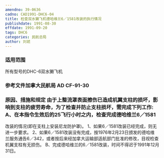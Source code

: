 ```yaml
---
amendno: 39-0636  
cadno: CAD1991-DHC6-04  
title: 检查双水獭飞机德哈维兰6／1581改装的执行情况  
publishdate: 1991-08-30  
effdate: 1991-09-20  
tags: DHC6  
categories: 民航总局  
author: 刘琥  
---
```

  
### 适用范围  
所有型号的DHC-6双水獭飞机  
  
<!--more-->  
### 参考文件加拿大民航局 AD CF-91-30  
  
### 原因、措施和规定     由于上整流罩表面擦伤已造成机翼支柱的损坏，影响到支柱的疲劳寿命，为了检查并防止支柱损坏，需完成下列工作:     A、在本指令生效后的25飞行小时之内，检查完成德哈维兰6／1581  
改装的情况(即在支柱上安装尼龙防护罩)。       1、如果6／1581改装已经完成，则无进一步要求。       2、如果6／1581改装没有完成，按1976年2月23日颁发的德哈维  
兰服务通告6／342，或者按后来经加拿大运输部适航部门批准的修改，目视检查机翼支柱有无损伤。     B、完成德哈维兰的6／1581改装，时间不得迟于1991年12月31日。  
